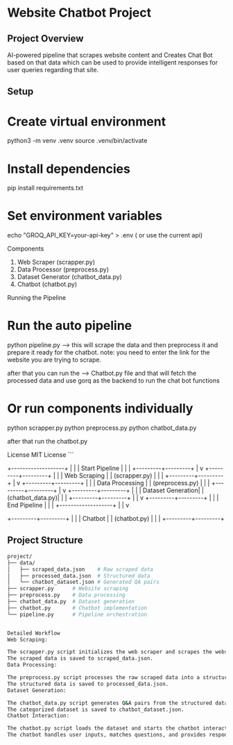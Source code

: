 # Website Chatbot Project

## Project Overview
AI-powered pipeline that scrapes website content and Creates Chat Bot based on that data which can be used to provide intelligent responses for user queries regarding that site.

## Setup

# Create virtual environment
python3 -m venv .venv
source .venv/bin/activate

# Install dependencies
pip install requirements.txt

# Set environment variables
echo "GROQ_API_KEY=your-api-key" > .env ( or use the current api)

Components
1. Web Scraper (scrapper.py)
2. Data Processor (preprocess.py)
3. Dataset Generator (chatbot_data.py)
4. Chatbot (chatbot.py)

Running the Pipeline

# Run the auto pipeline
python pipeline.py -->  this will scrape the data and then preprocess it and prepare it ready for the chatbot.
note: you need to enter the link for the website you are trying to scrape.

after that you can run the --> Chatbot.py file and that will fetch the processed data and use gorq as the backend to run the chat bot functions

# Or run components individually
python scrapper.py
python preprocess.py
python chatbot_data.py

after that run the chatbot.py


License
MIT License ```




+-------------------+
|                   |
|   Start Pipeline  |
|                   |
+---------+---------+
          |
          v
+---------+---------+
|                   |
|  Web Scraping     |
|  (scrapper.py)    |
|                   |
+---------+---------+
          |
          v
+---------+---------+
|                   |
|  Data Processing  |
|  (preprocess.py)  |
|                   |
+---------+---------+
          |
          v
+---------+---------+
|                   |
|  Dataset Generation|
|  (chatbot_data.py)|
|                   |
+---------+---------+
          |
          |
          v
+---------+---------+
|                   |
|  End Pipeline     |
|                   |
+-------------------+
          |
          |
          v

+---------+---------+
|                   |
|  Chatbot          |
|  (chatbot.py)     |
|                   |
+---------+---------+



## Project Structure
```bash
project/
├── data/
│   ├── scraped_data.json    # Raw scraped data
│   ├── processed_data.json  # Structured data
│   └── chatbot_dataset.json # Generated QA pairs
├── scrapper.py      # Website scraping
├── preprocess.py    # Data processing
├── chatbot_data.py  # Dataset generation
├── chatbot.py       # Chatbot implementation
└── pipeline.py      # Pipeline orchestration


Detailed Workflow
Web Scraping:

The scrapper.py script initializes the web scraper and scrapes the website content.
The scraped data is saved to scraped_data.json.
Data Processing:

The preprocess.py script processes the raw scraped data into a structured format.
The structured data is saved to processed_data.json.
Dataset Generation:

The chatbot_data.py script generates Q&A pairs from the structured data using the Groq API.
The categorized dataset is saved to chatbot_dataset.json.
Chatbot Interaction:

The chatbot.py script loads the dataset and starts the chatbot interaction.
The chatbot handles user inputs, matches questions, and provides responses.